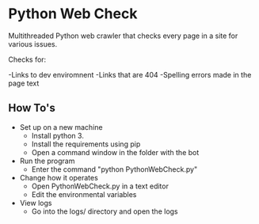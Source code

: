 # Python Web Check
Multithreaded Python web crawler that checks every page in a site for various issues.

Checks for:

-Links to dev enviromnent
-Links that are 404
-Spelling errors made in the page text

## How To's

- Set up on a new machine
  * Install python 3.
  * Install the requirements using pip
  * Open a command window in the folder with the bot
- Run the program
  * Enter the command "python PythonWebCheck.py"
- Change how it operates
  * Open PythonWebCheck.py in a text editor
  * Edit the environmental variables
- View logs
  * Go into the logs/ directory and open the logs
